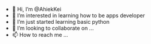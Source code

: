 - 👋 Hi, I’m @AhiekKei
- 👀 I’m interested in learning how to be apps developer
- 🌱 I’m just started learning basic python
- 💞️ I’m looking to collaborate on ...
- 📫 How to reach me ...

<!---
AhiekKei/AhiekKei is a ✨ special ✨ repository because its `README.md` (this file) appears on your GitHub profile.
You can click the Preview link to take a look at your changes.
--->
